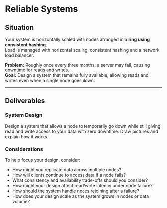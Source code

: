 # Reliable Systems

## Situation

Your system is horizontally scaled with nodes arranged in a **ring using consistent hashing**.  
Load is managed with horizontal scaling, consistent hashing and a network load balancer.  

**Problem:** Roughly once every three months, a server may fail, causing downtime for reads and writes.  
**Goal:** Design a system that remains fully available, allowing reads and writes even when a single node goes down.

---

## Deliverables

### System Design

Design a system that allows a node to temporarily go down while still giving read and write access to your data with zero downtime. Draw pictures and explain how it works.

### Considerations

To help focus your design, consider:
- How might you replicate data across multiple nodes?  
- How will clients continue to access data if a node fails?  
- What consistency and availability trade-offs should you consider?  
- How might your design affect read/write latency under node failure?  
- How should the system handle nodes rejoining after a failure?  
- How does your design scale as the system grows in nodes or data volume?
